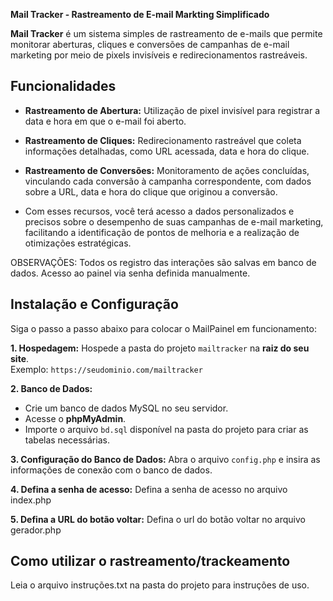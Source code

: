 **Mail Tracker - Rastreamento de E-mail Markting Simplificado**

**Mail Tracker** é um sistema simples de rastreamento de e-mails que permite monitorar aberturas, cliques e conversões de campanhas de e-mail marketing por meio de pixels invisíveis e redirecionamentos rastreáveis.

## Funcionalidades

- **Rastreamento de Abertura:** Utilização de pixel invisível para registrar a data e hora em que o e-mail foi aberto.
- **Rastreamento de Cliques:** Redirecionamento rastreável que coleta informações detalhadas, como URL acessada, data e hora do clique.
- **Rastreamento de Conversões:** Monitoramento de ações concluídas, vinculando cada conversão à campanha correspondente, com dados sobre a URL, data e hora do clique que originou a conversão.

- Com esses recursos, você terá acesso a dados personalizados e precisos sobre o desempenho de suas campanhas de e-mail marketing, facilitando a identificação de pontos de melhoria e a realização de otimizações estratégicas.

OBSERVAÇÕES:
Todos os registro das interações são salvas em banco de dados.
Acesso ao painel via senha definida manualmente.

## Instalação e Configuração

Siga o passo a passo abaixo para colocar o MailPainel em funcionamento:

**1. Hospedagem:**
Hospede a pasta do projeto `mailtracker` na **raiz do seu site**.  
Exemplo: `https://seudominio.com/mailtracker`

**2. Banco de Dados:**
- Crie um banco de dados MySQL no seu servidor.
- Acesse o **phpMyAdmin**.
- Importe o arquivo `bd.sql` disponível na pasta do projeto para criar as tabelas necessárias.

**3. Configuração do Banco de Dados:**
Abra o arquivo `config.php` e insira as informações de conexão com o banco de dados.

**4. Defina a senha de acesso:**
Defina a senha de acesso no arquivo index.php

**5. Defina a URL do botão voltar:**
Defina o url do botão voltar no arquivo gerador.php

## Como utilizar o rastreamento/trackeamento
Leia o arquivo instruções.txt na pasta do projeto para instruções de uso.
